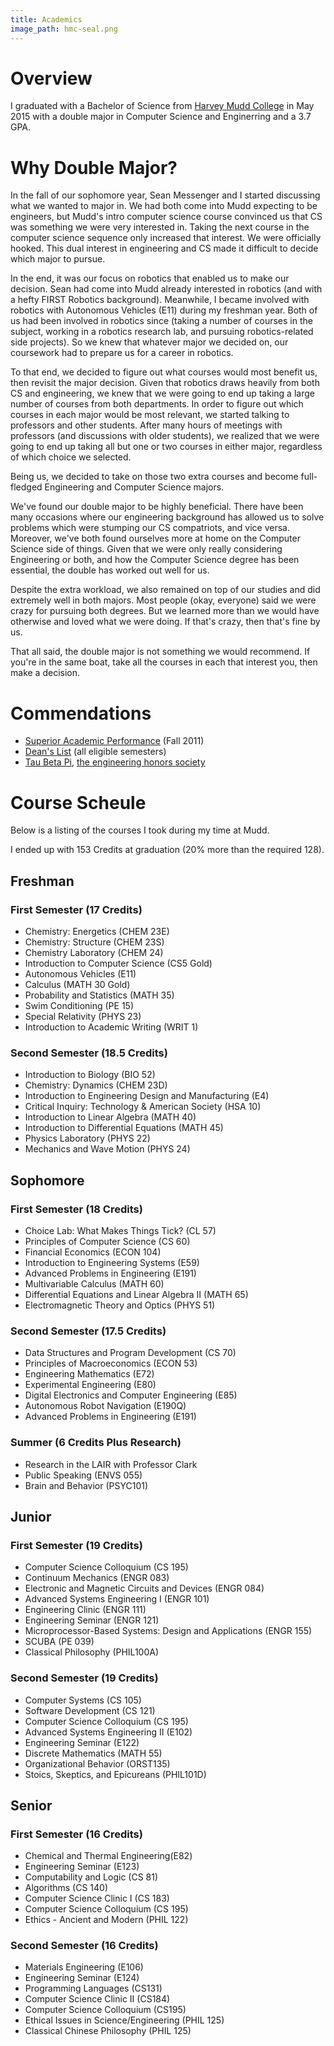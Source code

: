 ```yaml
---
title: Academics
image_path: hmc-seal.png
---
```


# Overview

I graduated with a Bachelor of Science from [Harvey Mudd College](www.hmc.edu)
in May 2015 with a double major in Computer Science and Enginerring and a 3.7 GPA.

# Why Double Major?

In the fall of our sophomore year, Sean Messenger and I started discussing what
we wanted to major in. We had both come into Mudd expecting to be engineers,
but Mudd's intro computer science course convinced us that CS was something we
were very interested in. Taking the next course in the computer science
sequence only increased that interest. We were officially hooked. This dual
interest in engineering and CS made it difficult to decide which major to
pursue.

In the end, it was our focus on robotics that enabled us to make our decision.
Sean had come into Mudd already interested in robotics (and with a hefty FIRST
Robotics background). Meanwhile, I became involved with robotics with
Autonomous Vehicles (E11) during my freshman year. Both of us had been involved
in robotics since (taking a number of courses in the subject, working in a
robotics research lab, and pursuing robotics-related side projects). So we knew
that whatever major we decided on, our coursework had to prepare us for a
career in robotics.

To that end, we decided to figure out what courses would most benefit us, then
revisit the major decision. Given that robotics draws heavily from both CS and
engineering, we knew that we were going to end up taking a large number of
courses from both departments. In order to figure out which courses in each
major would be most relevant, we started talking to professors and other
students.  After many hours of meetings with professors (and discussions with
older students), we realized that we were going to end up taking all but one or
two courses in either major, regardless of which choice we selected.

Being us, we decided to take on those two extra courses and become full-fledged
Engineering and Computer Science majors.

We've found our double major to be highly beneficial. There have been many
occasions where our engineering background has allowed us to solve problems
which were stumping our CS compatriots, and vice versa. Moreover, we've both
found ourselves more at home on the Computer Science side of things. Given
that we were only really considering Engineering or both, and how the Computer
Science degree has been essential, the double has worked out well for us.

Despite the extra workload, we also remained on top of our studies and did
extremely well in both majors. Most people (okay, everyone) said we were crazy
for pursuing both degrees. But we learned more than we would have otherwise and
loved what we were doing. If that's crazy, then that's fine by us.

That all said, the double major is not something we would recommend. If you're
in the same boat, take all the courses in each that interest you, then make a
decision.

# Commendations

- [Superior Academic Performance](https://drive.google.com/file/d/0B0Jfms0twG8ESEJVc2t6YzYzOHc/view?usp=sharing) (Fall 2011) 
- [Dean's List](https://drive.google.com/file/d/0B0Jfms0twG8ELXNxTTA0RG9vd3c/view?usp=sharing) (all eligible semesters) 
- [Tau Beta Pi](https://drive.google.com/file/d/0B0Jfms0twG8EbmJ2cDdCQnNLOGM/view?usp=sharing), [the engineering honors society](http://www.tbp.org/)

# Course Scheule

Below is a listing of the courses I took during my time at Mudd.

I ended up with 153 Credits at graduation (20% more than the required 128).

## Freshman

### First Semester (17 Credits)

- Chemistry: Energetics (CHEM 23E)
- Chemistry: Structure (CHEM 23S)
- Chemistry Laboratory (CHEM 24)
- Introduction to Computer Science (CS5 Gold)
- Autonomous Vehicles (E11)
- Calculus (MATH 30 Gold)
- Probability and Statistics (MATH 35)
- Swim Conditioning (PE 15)
- Special Relativity (PHYS 23)
- Introduction to Academic Writing (WRIT 1)

### Second Semester (18.5 Credits)

- Introduction to Biology (BIO 52)
- Chemistry: Dynamics (CHEM 23D)
- Introduction to Engineering Design and Manufacturing (E4)
- Critical Inquiry: Technology & American Society (HSA 10)
- Introduction to Linear Algebra (MATH 40)
- Introduction to Differential Equations (MATH 45)
- Physics Laboratory (PHYS 22)
- Mechanics and Wave Motion (PHYS 24)

## Sophomore

### First Semester (18 Credits)

- Choice Lab: What Makes Things Tick? (CL 57)
- Principles of Computer Science (CS 60)
- Financial Economics (ECON 104)
- Introduction to Engineering Systems (E59)
- Advanced Problems in Engineering (E191)
- Multivariable Calculus (MATH 60)
- Differential Equations and Linear Algebra II (MATH 65)
- Electromagnetic Theory and Optics (PHYS 51)

### Second Semester (17.5 Credits)

- Data Structures and Program Development (CS 70)
- Principles of Macroeconomics (ECON 53)
- Engineering Mathematics (E72)
- Experimental Engineering (E80)
- Digital Electronics and Computer Engineering (E85)
- Autonomous Robot Navigation (E190Q)
- Advanced Problems in Engineering (E191)

### Summer (6 Credits Plus Research)

- Research in the LAIR with Professor Clark
- Public Speaking (ENVS 055)
- Brain and Behavior (PSYC101)

## Junior

### First Semester (19 Credits)

- Computer Science Colloquium (CS 195)
- Continuum Mechanics (ENGR 083)
- Electronic and Magnetic Circuits and Devices (ENGR 084)
- Advanced Systems Engineering I (ENGR 101)
- Engineering Clinic (ENGR 111)
- Engineering Seminar (ENGR 121)
- Microprocessor-Based Systems: Design and Applications (ENGR 155)
- SCUBA (PE 039)
- Classical Philosophy (PHIL100A)

### Second Semester (19 Credits)

- Computer Systems (CS 105)
- Software Development (CS 121)
- Computer Science Colloquium (CS 195)
- Advanced Systems Engineering II (E102)
- Engineering Seminar (E122)
- Discrete Mathematics (MATH 55)
- Organizational Behavior (ORST135)
- Stoics, Skeptics, and Epicureans (PHIL101D)

## Senior

### First Semester (16 Credits)

- Chemical and Thermal Engineering(E82)
- Engineering Seminar (E123)
- Computability and Logic (CS 81)
- Algorithms (CS 140)
- Computer Science Clinic I (CS 183)
- Computer Science Colloquium (CS 195)
- Ethics - Ancient and Modern (PHIL 122)

### Second Semester (16 Credits)

- Materials Engineering (E106)
- Engineering Seminar (E124)
- Programming Languages (CS131)
- Computer Science Clinic II (CS184)
- Computer Science Colloquium (CS195)
- Ethical Issues in Science/Engineering (PHIL 125)
- Classical Chinese Philosophy (PHIL 125)
